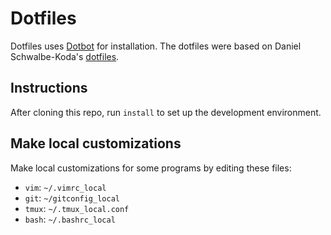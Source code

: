 # Dotfiles

Dotfiles uses [Dotbot](https://github.com/anishathalye/dotbot) for installation. The dotfiles were based on Daniel Schwalbe-Koda's [dotfiles](https://github.com/dskoda/dotfiles.git). 

## Instructions
After cloning this repo, run `install` to set up the development environment.

## Make local customizations
Make local customizations for some programs by editing these files:
- `vim`: `~/.vimrc_local`
- `git`: `~/gitconfig_local`
- `tmux`: `~/.tmux_local.conf`
- `bash`: `~/.bashrc_local`
